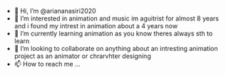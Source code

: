 - 👋 Hi, I’m @ariananasiri2020
- 👀 I’m interested in animation and  music
im aguitrist for almost 8 years and i found my intrest in animation about a 4 years now
- 🌱 I’m currently learning animation as you know theres always sth to learn
- 💞️ I’m looking to collaborate on anything about an intresting animation project as an animator or chrarvhter designing
- 📫 How to reach me ...

<!---
ariananasiri2020/ariananasiri2020 is a ✨ special ✨ repository because its `README.md` (this file) appears on your GitHub profile.
You can click the Preview link to take a look at your changes.
--->

